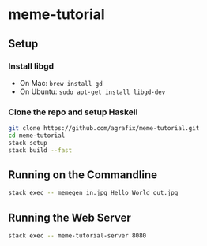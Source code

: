 # meme-tutorial

## Setup

### Install libgd

* On Mac: `brew install gd`
* On Ubuntu: `sudo apt-get install libgd-dev`

### Clone the repo and setup Haskell

```bash
git clone https://github.com/agrafix/meme-tutorial.git
cd meme-tutorial
stack setup
stack build --fast
```

## Running on the Commandline

```bash
stack exec -- memegen in.jpg Hello World out.jpg
```

## Running the Web Server

```bash
stack exec -- meme-tutorial-server 8080
```
